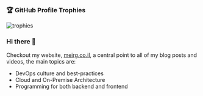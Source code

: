 ### 🏆 GitHub Profile Trophies
![trophies](https://github-profile-trophy.vercel.app/?username=unfor19)

### Hi there 👋

Checkout my website, [meirg.co.il](https://meirg.co.il), a central point to all of my blog posts and videos, the main topics are:

- DevOps culture and best-practices
- Cloud and On-Premise Architecture
- Programming for both backend and frontend

<!--
**unfor19/unfor19** is a ✨ _special_ ✨ repository because its `README.md` (this file) appears on your GitHub profile.

Here are some ideas to get you started:

- 🔭 I’m currently working on ...
- 🌱 I’m currently learning ...
- 👯 I’m looking to collaborate on ...
- 🤔 I’m looking for help with ...
- 💬 Ask me about ...
- 📫 How to reach me: ...
- 😄 Pronouns: ...
- ⚡ Fun fact: ...
-->
